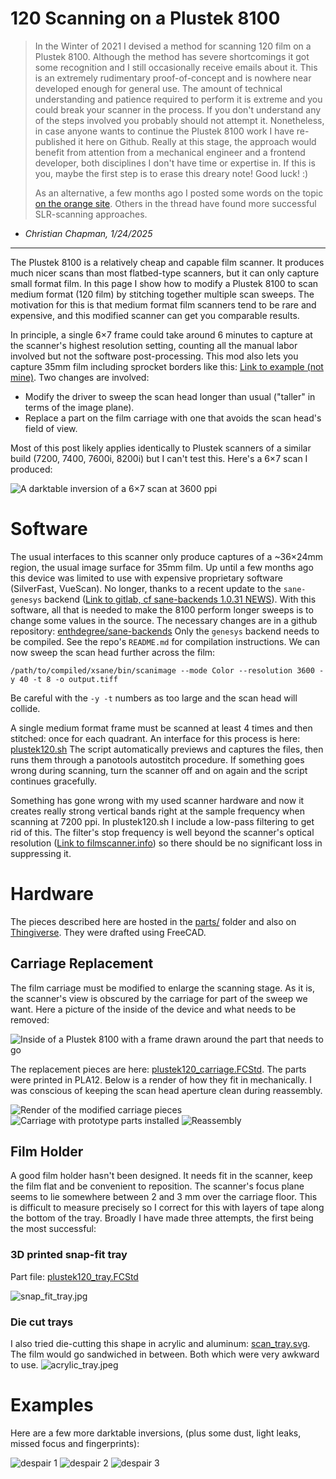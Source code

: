 # 120 Scanning on a Plustek 8100 

> In the Winter of 2021 I devised a method for scanning 120 film on a Plustek 8100.
> Although the method has severe shortcomings it got some recognition and I still occasionally receive emails about it.
> This is an extremely rudimentary proof-of-concept and is nowhere near developed enough for general use.
> The amount of technical understanding and patience required to perform it is extreme and you could break your scanner in the process.
> If you don't understand any of the steps involved you probably should not attempt it.
> Nonetheless, in case anyone wants to continue the Plustek 8100 work I have re-published it here on Github.
> Really at this stage, the approach would benefit from attention from a mechanical engineer and a frontend developer, both disciplines I don't have time or expertise in.
> If this is you, maybe the first step is to erase this dreary note! Good luck! :)
> 
> As an alternative, a few months ago I posted some words on the topic [on the orange site](https://news.ycombinator.com/item?id=42308234#42311993).
> Others in the thread have found more successful SLR-scanning approaches.

- *Christian Chapman, 1/24/2025*

----------

The Plustek 8100 is a relatively cheap and capable film scanner. 
It produces much nicer scans than most flatbed-type scanners, but it can only capture small format film. 
In this page I show how to modify a Plustek 8100 to scan medium format (120 film) by stitching together multiple scan sweeps. 
The motivation for this is that medium format film scanners tend to be rare and expensive, and this modified scanner can get you comparable results.

In principle, a single 6×7 frame could take around 6 minutes to capture at the scanner's highest resolution setting, counting all the manual labor involved but not the software post-processing. 
This mod also lets you capture 35mm film including sprocket borders like this: [Link to example (not mine)](https://assets.community.lomography.com/bb/e70cb4366cf12652753c46bb747129e4ef0608/1216x821x2.jpg?auth=5bc244b9d1e883add291ea8a5ce2ab082d427a14). 
Two changes are involved:

 - Modify the driver to sweep the scan head longer than usual ("taller" in terms of the image plane).
 - Replace a part on the film carriage with one that avoids the scan head's field of view.

Most of this post likely applies identically to Plustek scanners of a similar build (7200, 7400, 7600i, 8200i) but I can't test this.
Here's a 6×7 scan I produced: 

![A darktable inversion of a 6×7 scan at 3600 ppi](images/benches.jpeg)

# Software

The usual interfaces to this scanner only produce captures of a ~36×24mm region, the usual image surface for 35mm film.
Up until a few months ago this device was limited to use with expensive proprietary software (SilverFast, VueScan). 
No longer, thanks to a recent update to the `sane-genesys` backend ([Link to gitlab, cf sane-backends 1.0.31 NEWS](https://gitlab.com/sane-project/backends/-/blob/master/NEWS)). 
With this software, all that is needed to make the 8100 perform longer sweeps is to change some values in the source.
The necessary changes are in a github repository: [enthdegree/sane-backends](code/sane-backends) 
Only the `genesys` backend needs to be compiled. See the repo's `README.md` for compilation instructions.
We can now sweep the scan head further across the film: 

```
/path/to/compiled/xsane/bin/scanimage --mode Color --resolution 3600 -y 40 -t 8 -o output.tiff
```

Be careful with the `-y -t` numbers as too large and the scan head will collide.

A single medium format frame must be scanned at least 4 times and then stitched: once for each quadrant. 
An interface for this process is here: [plustek120.sh](code/plustek120.sh) 
The script automatically previews and captures the files, then runs them through a panotools autostitch procedure.
If something goes wrong during scanning, turn the scanner off and on again and the script continues gracefully.
 
Something has gone wrong with my used scanner hardware and now it creates really strong vertical bands right at the sample frequency when scanning at 7200 ppi. 
In plustek120.sh I include a low-pass filtering to get rid of this. 
The filter's stop frequency is well beyond the scanner's optical resolution ([Link to filmscanner.info](https://www.filmscanner.info/en/PlustekOpticFilm8100.html)) so there should be no significant loss in suppressing it. 

# Hardware

The pieces described here are hosted in the [parts/](parts/) folder and also on [Thingiverse](https://www.Thingiverse.com/thing:4726748).
They were drafted using FreeCAD.

## Carriage Replacement
The film carriage must be modified to enlarge the scanning stage. 
As it is, the scanner's view is obscured by the carriage for part of the sweep we want. 
Here a picture of the inside of the device and what needs to be removed: 

![Inside of a Plustek 8100 with a frame drawn around the part that needs to go](images/bad_part.jpeg)

The replacement pieces are here: [plustek120_carriage.FCStd](parts/plustek120_carriage.FCStd).
The parts were printed in PLA12.
Below is a render of how they fit in mechanically.
I was conscious of keeping the scan head aperture clean during reassembly. 

![Render of the modified carriage pieces](images/render.png)
![Carriage with prototype parts installed](images/replaced_carrier_uninstalled.jpeg)
![Reassembly](images/replaced_carrier.jpeg)

## Film Holder
A good film holder hasn't been designed.
It needs fit in the scanner, keep the film flat and be convenient to reposition.
The scanner's focus plane seems to lie somewhere between 2 and 3 mm over the carriage floor.
This is difficult to measure precisely so I correct for this with layers of tape along the bottom of the tray. 
Broadly I have made three attempts, the first being the most successful:

### 3D printed snap-fit tray 
Part file: [plustek120_tray.FCStd](parts/plustek120_tray.FCStd)

![snap_fit_tray.jpg](images/snap_fit_tray.jpg)

### Die cut trays
I also tried die-cutting this shape in acrylic and aluminum: [scan_tray.svg](parts/scan_tray.svg).
The film would go sandwiched in between.
Both which were very awkward to use.
![acrylic_tray.jpeg](images/acrylic_tray.jpeg) 

# Examples

Here are a few more darktable inversions, (plus some dust, light leaks, missed focus and fingerprints):

![despair 1](images/despair_1.jpeg)
![despair 2](images/despair_2.jpeg)
![despair 3](images/despair_3.jpeg)

